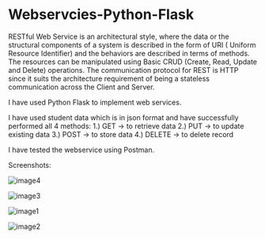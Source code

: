 # Webservcies-Python-Flask

RESTful Web Service is an architectural style, where the data or the structural components of a system is described  in the form of URI ( Uniform Resource Identifier) and the behaviors are described in terms of methods. The resources can be manipulated using Basic CRUD (Create, Read, Update and Delete) operations. The communication protocol for REST is HTTP since it suits the architecture requirement of being a stateless communication across the Client and Server.

I have used Python Flask to implement web services.

I have used student data which is in json format and have successfully performed all 4 methods:
1.) GET -> to retrieve data
2.) PUT -> to update existing data
3.) POST -> to store data
4.) DELETE -> to delete record

I have tested the webservice using Postman.

Screenshots:

![image4](https://user-images.githubusercontent.com/47854537/107874670-08d7f600-6ee1-11eb-93d9-9c2edc7bcd43.png)

![image3](https://user-images.githubusercontent.com/47854537/107874672-0a092300-6ee1-11eb-91a9-70056d946bb7.png)

![image1](https://user-images.githubusercontent.com/47854537/107874673-0bd2e680-6ee1-11eb-941a-d90b3616cbcd.png)

![image2](https://user-images.githubusercontent.com/47854537/107874675-0d041380-6ee1-11eb-9a5c-11caef68f40a.png)
